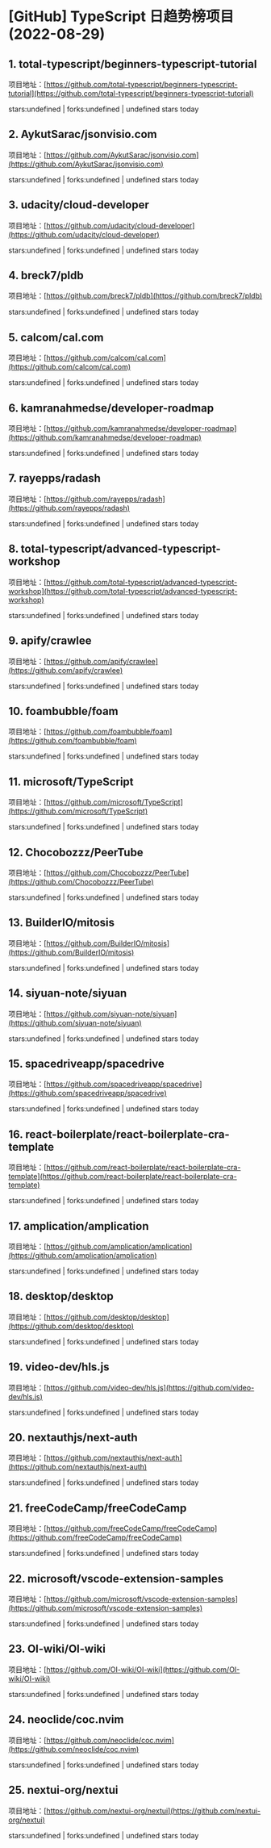# [GitHub] TypeScript 日趋势榜项目(2022-08-29)

## 1. total-typescript/beginners-typescript-tutorial 

项目地址：[https://github.com/total-typescript/beginners-typescript-tutorial](https://github.com/total-typescript/beginners-typescript-tutorial)

stars:undefined | forks:undefined | undefined stars today 



## 2. AykutSarac/jsonvisio.com 

项目地址：[https://github.com/AykutSarac/jsonvisio.com](https://github.com/AykutSarac/jsonvisio.com)

stars:undefined | forks:undefined | undefined stars today 



## 3. udacity/cloud-developer 

项目地址：[https://github.com/udacity/cloud-developer](https://github.com/udacity/cloud-developer)

stars:undefined | forks:undefined | undefined stars today 



## 4. breck7/pldb 

项目地址：[https://github.com/breck7/pldb](https://github.com/breck7/pldb)

stars:undefined | forks:undefined | undefined stars today 



## 5. calcom/cal.com 

项目地址：[https://github.com/calcom/cal.com](https://github.com/calcom/cal.com)

stars:undefined | forks:undefined | undefined stars today 



## 6. kamranahmedse/developer-roadmap 

项目地址：[https://github.com/kamranahmedse/developer-roadmap](https://github.com/kamranahmedse/developer-roadmap)

stars:undefined | forks:undefined | undefined stars today 



## 7. rayepps/radash 

项目地址：[https://github.com/rayepps/radash](https://github.com/rayepps/radash)

stars:undefined | forks:undefined | undefined stars today 



## 8. total-typescript/advanced-typescript-workshop 

项目地址：[https://github.com/total-typescript/advanced-typescript-workshop](https://github.com/total-typescript/advanced-typescript-workshop)

stars:undefined | forks:undefined | undefined stars today 



## 9. apify/crawlee 

项目地址：[https://github.com/apify/crawlee](https://github.com/apify/crawlee)

stars:undefined | forks:undefined | undefined stars today 



## 10. foambubble/foam 

项目地址：[https://github.com/foambubble/foam](https://github.com/foambubble/foam)

stars:undefined | forks:undefined | undefined stars today 



## 11. microsoft/TypeScript 

项目地址：[https://github.com/microsoft/TypeScript](https://github.com/microsoft/TypeScript)

stars:undefined | forks:undefined | undefined stars today 



## 12. Chocobozzz/PeerTube 

项目地址：[https://github.com/Chocobozzz/PeerTube](https://github.com/Chocobozzz/PeerTube)

stars:undefined | forks:undefined | undefined stars today 



## 13. BuilderIO/mitosis 

项目地址：[https://github.com/BuilderIO/mitosis](https://github.com/BuilderIO/mitosis)

stars:undefined | forks:undefined | undefined stars today 



## 14. siyuan-note/siyuan 

项目地址：[https://github.com/siyuan-note/siyuan](https://github.com/siyuan-note/siyuan)

stars:undefined | forks:undefined | undefined stars today 



## 15. spacedriveapp/spacedrive 

项目地址：[https://github.com/spacedriveapp/spacedrive](https://github.com/spacedriveapp/spacedrive)

stars:undefined | forks:undefined | undefined stars today 



## 16. react-boilerplate/react-boilerplate-cra-template 

项目地址：[https://github.com/react-boilerplate/react-boilerplate-cra-template](https://github.com/react-boilerplate/react-boilerplate-cra-template)

stars:undefined | forks:undefined | undefined stars today 



## 17. amplication/amplication 

项目地址：[https://github.com/amplication/amplication](https://github.com/amplication/amplication)

stars:undefined | forks:undefined | undefined stars today 



## 18. desktop/desktop 

项目地址：[https://github.com/desktop/desktop](https://github.com/desktop/desktop)

stars:undefined | forks:undefined | undefined stars today 



## 19. video-dev/hls.js 

项目地址：[https://github.com/video-dev/hls.js](https://github.com/video-dev/hls.js)

stars:undefined | forks:undefined | undefined stars today 



## 20. nextauthjs/next-auth 

项目地址：[https://github.com/nextauthjs/next-auth](https://github.com/nextauthjs/next-auth)

stars:undefined | forks:undefined | undefined stars today 



## 21. freeCodeCamp/freeCodeCamp 

项目地址：[https://github.com/freeCodeCamp/freeCodeCamp](https://github.com/freeCodeCamp/freeCodeCamp)

stars:undefined | forks:undefined | undefined stars today 



## 22. microsoft/vscode-extension-samples 

项目地址：[https://github.com/microsoft/vscode-extension-samples](https://github.com/microsoft/vscode-extension-samples)

stars:undefined | forks:undefined | undefined stars today 



## 23. OI-wiki/OI-wiki 

项目地址：[https://github.com/OI-wiki/OI-wiki](https://github.com/OI-wiki/OI-wiki)

stars:undefined | forks:undefined | undefined stars today 



## 24. neoclide/coc.nvim 

项目地址：[https://github.com/neoclide/coc.nvim](https://github.com/neoclide/coc.nvim)

stars:undefined | forks:undefined | undefined stars today 



## 25. nextui-org/nextui 

项目地址：[https://github.com/nextui-org/nextui](https://github.com/nextui-org/nextui)

stars:undefined | forks:undefined | undefined stars today 



